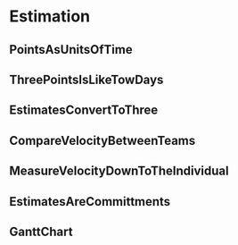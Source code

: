 # Estimation
## PointsAsUnitsOfTime
## ThreePointsIsLikeTowDays
## EstimatesConvertToThree
## CompareVelocityBetweenTeams
## MeasureVelocityDownToTheIndividual
## EstimatesAreCommittments
## GanttChart